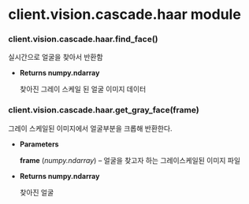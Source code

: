 # client.vision.cascade.haar module


### client.vision.cascade.haar.find_face()
실시간으로 얼굴을 찾아서 반환함


* **Returns numpy.ndarray**

    찾아진 그레이 스케일 된 얼굴 이미지 데이터



### client.vision.cascade.haar.get_gray_face(frame)
그레이 스케일된 이미지에서 얼굴부분을 크롭해 반환한다.


* **Parameters**

    **frame** (*numpy.ndarray*) – 얼굴을 찾고자 하는 그레이스케일된 이미지 파일



* **Returns numpy.ndarray**

    찾아진 얼굴
